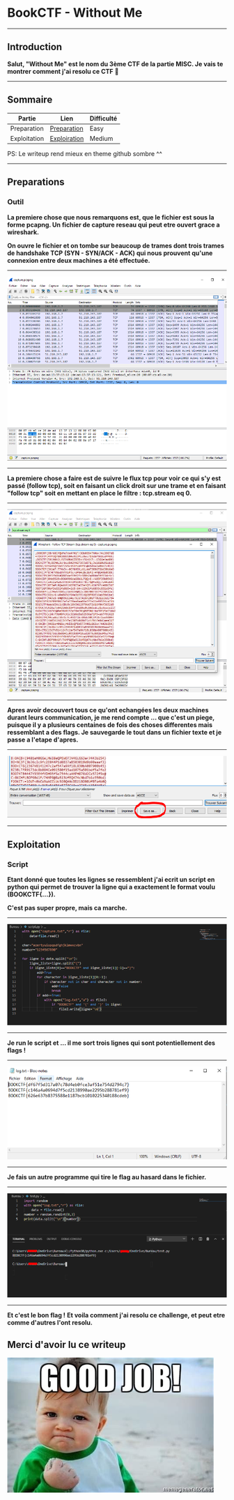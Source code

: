 # BookCTF - Without Me 
----------------------------------------------------------------------------------------------------------
## Introduction
__Salut,
"Without Me" est le nom du 3ème CTF de la partie MISC. 
Je vais te montrer comment j'ai resolu ce CTF 🙂__

----------------------------------------------------------------------------------------------------------

## Sommaire

|Partie| Lien |Difficulté|
|------|------|----------|
|Preparation| [Preparation](https://github.com/Ph3nX-Z/Writeups/blob/main/BookCTF%20-%20Without%20Me/README.md#preparations) | Easy |
|Exploitation| [Exploiration](https://github.com/Ph3nX-Z/Writeups/blob/main/BookCTF%20-%20Without%20Me/README.md#exploitation) | Medium |

PS: Le writeup rend mieux en theme github sombre ^^

----------------------------------------------------------------------------------------------------------

## Preparations



### Outil

__La premiere chose que nous remarquons est, que le fichier est sous la forme pcapng. Un fichier de capture reseau qui peut etre ouvert grace a wireshark.__

__On ouvre le fichier et on tombe sur beaucoup de trames dont trois trames de handshake TCP (SYN - SYN/ACK - ACK) qui nous prouvent qu'une connexion entre deux machines a été effectuée.__

----------------------------------------------------------------------------------------------------------
![](readme1.PNG)

----------------------------------------------------------------------------------------------------------

__La premiere chose a faire est de suivre le flux tcp pour voir ce qui s'y est passé (follow tcp), soit en faisant un click droit sur une trame et en faisant "follow tcp" soit en mettant en place le filtre : tcp.stream eq 0.__

----------------------------------------------------------------------------------------------------------
![](readme2.PNG)

----------------------------------------------------------------------------------------------------------

__Apres avoir decouvert tous ce qu'ont echangées les deux machines durant leurs communication, je me rend compte ... que c'est un piege, puisque il y a plusieurs centaines de fois des choses differentes mais ressemblant a des flags. Je sauvegarde le tout dans un fichier texte et je passe a l'etape d'apres.__

----------------------------------------------------------------------------------------------------------
![](readme8.PNG)

----------------------------------------------------------------------------------------------------------
## Exploitation

### Script

__Etant donné que toutes les lignes se ressemblent j'ai ecrit un script en python qui permet de trouver la ligne qui a exactement le format voulu (BOOKCTF{...}).__

__C'est pas super propre, mais ca marche.__

----------------------------------------------------------------------------------------------------------
![](readme4.PNG)

----------------------------------------------------------------------------------------------------------

__Je run le script et ... il me sort trois lignes qui sont potentiellement des flags !__

----------------------------------------------------------------------------------------------------------
![](readme5.PNG)

----------------------------------------------------------------------------------------------------------

__Je fais un autre programme qui tire le flag au hasard dans le fichier.__

----------------------------------------------------------------------------------------------------------
![](readme6.PNG)

----------------------------------------------------------------------------------------------------------


__Et c'est le bon flag !__
__Et voila comment j'ai resolu ce challenge, et peut etre comme d'autres l'ont resolu.__



Merci d'avoir lu ce writeup
---

![](good.jpg)
